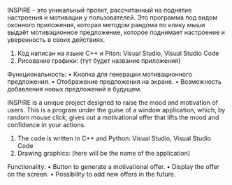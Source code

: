 INSPIRE - это уникальный проект, рассчитанный на поднятие настроения и мотивации у пользователей. Это программа под видом оконного приложения, которая методом рандома по клику мыши выдаёт мотивационное предложение, которое поднимает настроение и уверенность в своих действиях.
1. Код написан на языке C++ и Piton: Visual Studio, Visual Studio Code
2. Рисование графики: (тут будет название приложения)

Функциональность:
   • Кнопка для генерации мотивационного предложения.
   • Отображение предложения на экране.
   • Возможность добавления новых предложений в будущем.

INSPIRE is a unique project designed to raise the mood and motivation of users. This is a program under the guise of a window application, which, by random mouse click, gives out a motivational offer that lifts the mood and confidence in your actions.
1. The code is written in C++ and Python: Visual Studio, Visual Studio Code
2. Drawing graphics: (here will be the name of the application)

Functionality:
• Button to generate a motivational offer.
• Display the offer on the screen.
• Possibility to add new offers in the future.
     
